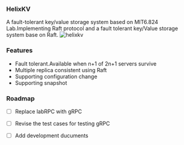### HelixKV
A fault-tolerant key/value storage system based on MIT6.824 Lab.Implementing Raft protocol and a fault tolerant key/Value storage system base on Raft.
![helixkv](http://7sbpmg.com1.z0.glb.clouddn.com/blog/images/6.824.png)

### Features
* Fault tolerant.Available when n+1 of 2n+1 servers survive
* Multiple replica consistent using Raft
* Supporting configuration change
* Supporting snapshot

### Roadmap
- [ ] Replace labRPC with gRPC
- [ ] Revise the test cases for testing gRPC
- [ ] Add development ducuments

